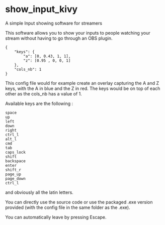 # show_input_kivy
A simple Input showing software for streamers


This software allows you to show your inputs to people watching your stream without having to go through an OBS plugin.

````
{
    "keys": {
        "a": [0, 0.43, 1, 1],
        "z": [0.95 , 0, 0, 1]
    },
    "cols_nb": 1
}
````

This config file would for example create an overlay capturing the A and Z keys, with the A in blue and the Z in red. The keys would be on top of each other as the cols_nb has a value of 1.

Available keys are the following :

````
space
up
left
down
right
ctrl_l
alt_l
cmd
tab
caps_lock
shift
backspace
enter
shift_r
page_up
page_down
ctrl_l
````

and obviously all the latin letters.

You can directly use the source code or use the packaged .exe version provided (with the config file in the same folder as the .exe).

You can automatically leave by pressing Escape.
